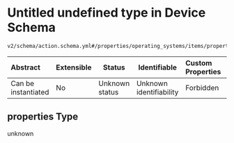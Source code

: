 # Untitled undefined type in Device Schema

```txt
v2/schema/action.schema.yml#/properties/operating_systems/items/properties/steps/items/properties/actions/items/oneOf/15/properties/adb:reboot/properties
```




| Abstract            | Extensible | Status         | Identifiable            | Custom Properties | Additional Properties | Access Restrictions | Defined In                                                           |
| :------------------ | ---------- | -------------- | ----------------------- | :---------------- | --------------------- | ------------------- | -------------------------------------------------------------------- |
| Can be instantiated | No         | Unknown status | Unknown identifiability | Forbidden         | Allowed               | none                | [device.schema.json\*](../device.schema.json "open original schema") |

## properties Type

unknown

